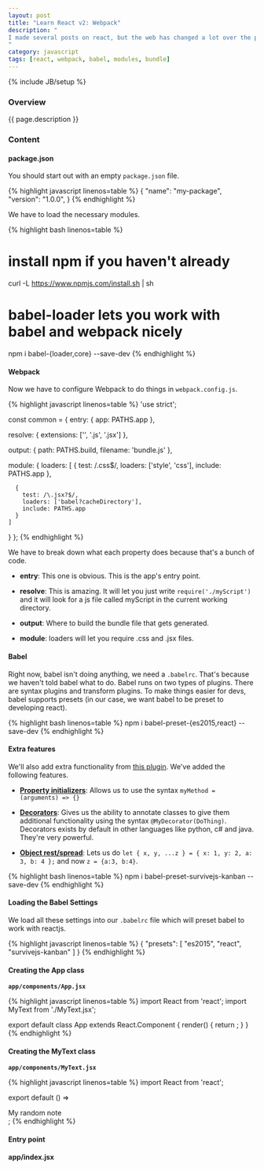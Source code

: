```yaml
---
layout: post
title: "Learn React v2: Webpack"
description: "
I made several posts on react, but the web has changed a lot over the past year and I needed to make an updated post on how to Javascript. The two things that have changed Javascript are [Babel](https://babeljs.io/)(Lets you write [ES6](https://nodejs.org/en/docs/es6/) and ES7 code) and [Webpack](https://webpack.github.io/docs/what-is-webpack.html)(Which bundles modules and loads them for you at the right time). I'm going to go over how to use Babel and Webpack together with React. This post is just a short summary of [this amazing post](http://survivejs.com/webpack_react/webpack_and_react/).
"
category: javascript
tags: [react, webpack, babel, modules, bundle]
---
```

{% include JB/setup %}

<!-- Overview -->
<h3>Overview</h3>

{{ page.description }}

<!-- Content -->
<h3>Content</h3>



<!-- package.json -->
<h4>package.json</h4>

You should start out with an empty `package.json` file.

<!-- Code _______________________________________-->
{% highlight javascript linenos=table %}
{
  "name": "my-package",
  "version": "1.0.0",
}
{% endhighlight %}
<!-- /Code ^^^^^^^^^^^^^^^^^^^^^^^^^^^^^^^^^^^^^^-->

We have to load the necessary modules.

<!-- Code _______________________________________-->
{% highlight bash linenos=table %}
# install npm if you haven't already
curl -L https://www.npmjs.com/install.sh | sh

# babel-loader lets you work with babel and webpack nicely
npm i babel-{loader,core} --save-dev
{% endhighlight %}
<!-- /Code ^^^^^^^^^^^^^^^^^^^^^^^^^^^^^^^^^^^^^^-->




<!-- Webpack-->
<h4>Webpack</h4>

Now we have to configure Webpack to do things in `webpack.config.js`.

<!-- Code _______________________________________-->
{% highlight javascript linenos=table %}
'use strict';

const common = {
  entry: {
    app: PATHS.app
  },

  resolve: {
    extensions: ['', '.js', '.jsx']
  },

  output: {
    path: PATHS.build,
    filename: 'bundle.js'
  },

  module: {
    loaders: [
      {
        test: /\.css$/,
        loaders: ['style', 'css'],
        include: PATHS.app
      },

      {
        test: /\.jsx?$/,
        loaders: ['babel?cacheDirectory'],
        include: PATHS.app
      }
    ]
  }
};
{% endhighlight %}
<!-- /Code ^^^^^^^^^^^^^^^^^^^^^^^^^^^^^^^^^^^^^^-->

We have to break down what each property does because that's a bunch of code.

- <b>entry</b>: This one is obvious. This is the app's entry point.

- <b>resolve</b>: This is amazing. It will let you just write `require('./myScript')` and it will look for a js file called myScript in the current working directory.

- <b>output</b>: Where to build the bundle file that gets generated.

- <b>module</b>: loaders will let you require .css and .jsx files.




<!-- Babel -->
<h4>Babel</h4>

Right now, babel isn't doing anything, we need a `.babelrc`. That's because we haven't told babel what to do. Babel runs on two types of plugins. There are syntax plugins and transform plugins. To make things easier for devs, babel supports presets (in our case, we want babel to be preset to developing react).

<!-- Code _______________________________________-->
{% highlight bash linenos=table %}
npm i babel-preset-{es2015,react} --save-dev
{% endhighlight %}
<!-- /Code ^^^^^^^^^^^^^^^^^^^^^^^^^^^^^^^^^^^^^^-->




<!-- Extra features -->
<h4>Extra features</h4>

We'll also add extra functionality from [this plugin](https://github.com/survivejs/babel-preset-survivejs-kanban).
We've added the following features.

- <b>[Property initializers](https://github.com/jeffmo/es-class-static-properties-and-fields)</b>: Allows us to use the syntax `myMethod = (arguments) => {}`

- <b>[Decorators](https://github.com/wycats/javascript-decorators)</b>: Gives us the ability to annotate classes to give them additional functionality using the syntax `@MyDecorator(DoThing)`. Decorators exists by default in other languages like python, c# and java. They're very powerful.

- <b>[Object rest/spread](https://github.com/sebmarkbage/ecmascript-rest-spread)</b>: Lets us do `let { x, y, ...z } = { x: 1, y: 2, a: 3, b: 4 };` and now `z = {a:3, b:4}`.


<!-- Code _______________________________________-->
{% highlight bash linenos=table %}
npm i babel-preset-survivejs-kanban --save-dev
{% endhighlight %}
<!-- /Code ^^^^^^^^^^^^^^^^^^^^^^^^^^^^^^^^^^^^^^-->




<!-- Loading the Babel Settings -->
<h4>Loading the Babel Settings</h4>

We load all these settings into our `.babelrc` file which will preset babel to work with reactjs.

<!-- Code _______________________________________-->
{% highlight javascript linenos=table %}
{
  "presets": [
    "es2015",
    "react",
    "survivejs-kanban"
  ]
}
{% endhighlight %}
<!-- /Code ^^^^^^^^^^^^^^^^^^^^^^^^^^^^^^^^^^^^^^-->




<!-- Creating the App class -->
<h4>Creating the App class</h4>

<b>`app/components/App.jsx`</b>

<!-- Code _______________________________________-->
{% highlight javascript linenos=table %}
import React from 'react';
import MyText from './MyText.jsx';

export default class App extends React.Component {
  render() {
    return <MyText />;
  }
}
{% endhighlight %}
<!-- /Code ^^^^^^^^^^^^^^^^^^^^^^^^^^^^^^^^^^^^^^-->




<!-- Creating the MyText class -->
<h4>Creating the MyText class</h4>

<b>`app/components/MyText.jsx`</b>

<!-- Code _______________________________________-->
{% highlight javascript linenos=table %}
import React from 'react';

export default () => <div>My random note</div>;
{% endhighlight %}
<!-- /Code ^^^^^^^^^^^^^^^^^^^^^^^^^^^^^^^^^^^^^^-->




<!-- Entry point -->
<h4>Entry point</h4>

<b>app/index.jsx</b>

